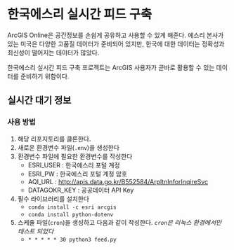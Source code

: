 # 한국에스리 실시간 피드 구축

ArcGIS Online은 공간정보를 손쉽게 공유하고 사용할 수 있게 해준다. 에스리 본사가 있는 미국은 다양한 고품질 데이터가 준비되어 있지만, 한국에 대한 데이터는 정확성과 최신성이 떨어지는 데이터가 많았다.

한국에스리 실시간 피드 구축 프로젝트는 ArcGIS 사용자가 곧바로 활용할 수 있는 데이터를 준비하기 위함이다.

## 실시간 대기 정보
### 사용 방법
1) 해당 리포지토리를 클론한다.
2) 새로운 환경변수 파일(`.env`)을 생성한다
3) 환경변수 파일에 필요한 환경변수를 작성한다
    - ESRI_USER : 한국에스리 포털 계정
    - ESRI_PW : 한국에스리 포털 계정 암호
    - AQI_URL : http://apis.data.go.kr/B552584/ArpltnInforInqireSvc
    - DATAGOKR_KEY : 공공데이터 API Key 
4) 필수 라이브러리를 설치한다
    - `conda install -c esri arcgis`
    - `conda install python-dotenv`
5) 스케쥴 파일(`cron`)을 생성하고 다음과 같이 작성한다. *`cron`은 리눅스 환경에서만 테스트 되었다*
    - `* * * * * 30 python3 feed.py`


